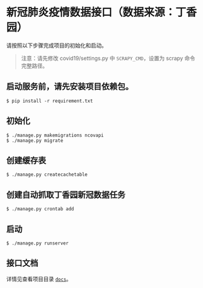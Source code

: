 # 新冠肺炎疫情数据接口（数据来源：丁香园）

请按照以下步骤完成项目的初始化和启动。

> 注意：请先修改 covid19/settings.py 中 `SCRAPY_CMD`，设置为 scrapy 命令完整路径。

## 启动服务前，请先安装项目依赖包。

    $ pip install -r requirement.txt

## 初始化

    $ ./manage.py makemigrations ncovapi
    $ ./manage.py migrate

## 创建缓存表

    $ ./manage.py createcachetable

## 创建自动抓取丁香园新冠数据任务

    $ ./manage.py crontab add

## 启动

    $ ./manage.py runserver

## 接口文档

详情见查看项目目录 [`docs`](https://github.com/leafcoder/django-covid19/docs)。